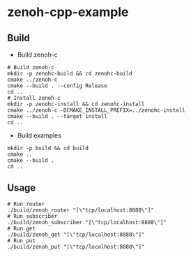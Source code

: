 # zenoh-cpp-example

## Build

* Build zenoh-c

```shell
# Build zenoh-c
mkdir -p zenohc-build && cd zenohc-build 
cmake ../zenoh-c
cmake --build . --config Release
cd ..
# Install zenoh-c
mkdir -p zenohc-install && cd zenohc-install
cmake ../zenoh-c -DCMAKE_INSTALL_PREFIX=../zenohc-install
cmake --build . --target install
cd ..
```

* Build examples

```shell
mkdir -p build && cd build
cmake ..
cmake --build .
cd ..
```

## Usage

```shell
# Run router
./build/zenoh_router "[\"tcp/localhost:8888\"]"
# Run subscriber
./build/zenoh_subscriber "[\"tcp/localhost:8888\"]"
# Run get
./build/zenoh_get "[\"tcp/localhost:8888\"]"
# Run put
./build/zenoh_put "[\"tcp/localhost:8888\"]"
```
